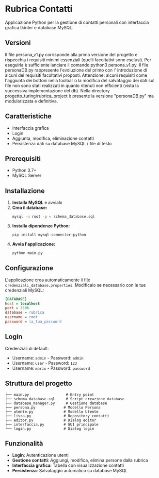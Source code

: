 # Rubrica Contatti

Applicazione Python per la gestione di contatti personali con interfaccia grafica tkinter e database MySQL.

## Versioni

Il file persona_v1.py corrisponde alla prima versione del progetto e rispecchia i requisiti minimi essenziali (quelli facoltativi sono esclusi). Per eseguirla è sufficiente lanciare il comando python3 persona_v1.py.
Il file personaDB.py rappresente l'evoluzione del primo con l' introduzione di alcuni dei requisiti facoltativi proposti.
Attenzione: alcuni requisiti come  l'aggiunta dei bottoni nella toolbar o la modifica del salvataggio dei dati sul file non sono stati realizzati in quanto ritenuti non efficienti (vista la successiva implementazione del db).
Nella directory progetto_turing/rubrica_project è presente la versione "personaDB.py" ma modularizzata e definitiva.

## Caratteristiche

- Interfaccia grafica
- Login
- Aggiunta, modifica, eliminazione contatti
- Persistenza dati su database MySQL / file di testo

## Prerequisiti

- Python 3.7+
- MySQL Server

## Installazione

1. **Installa MySQL** e avvialo
2. **Crea il database:**
   ```bash
   mysql -u root -p < schema_database.sql
   ```
3. **Installa dipendenze Python:**
   ```bash
   pip install mysql-connector-python
   ```
4. **Avvia l'applicazione:**
   ```bash
   python main.py
   ```

## Configurazione

L'applicazione crea automaticamente il file `credenziali_database.properties`. Modificalo se necessario con le tue credenziali MySQL:

```ini
[DATABASE]
host = localhost
port = 3306
database = rubrica
username = root
password = la_tua_password
```

## Login

Credenziali di default:
- Username: `admin` - Password: `admin`
- Username: `user` - Password: `123`
- Username: `mario` - Password: `password`

## Struttura del progetto

```
├── main.py                 # Entry point
├── schema_database.sql     # Script creazione database
├── database_manager.py     # Gestione database
├── persona.py             # Modello Persona
├── utente.py              # Modello Utente
├── lista.py               # Repository contatti
├── editor.py              # Dialog editor
├── interfaccia.py         # GUI principale
└── login.py               # Dialog login
```

## Funzionalità

- **Login**: Autenticazione utenti
- **Gestione contatti**: Aggiungi, modifica, elimina persone dalla rubrica
- **Interfaccia grafica**: Tabella con visualizzazione contatti
- **Persistenza**: Salvataggio automatico su database MySQL
